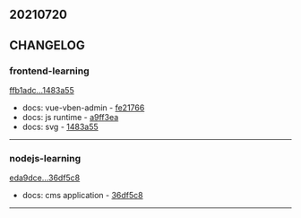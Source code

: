 ## 20210720

## CHANGELOG

### frontend-learning

[ffb1adc...1483a55](https://github.com/zhbhun/frontend-learning/compare/ffb1adc...1483a55)

* docs: vue-vben-admin - [fe21766](https://github.com/zhbhun/frontend-learning/commit/fe2176683a47ba25023955ea603e396dd95a6882)
* docs: js runtime - [a9ff3ea](https://github.com/zhbhun/frontend-learning/commit/a9ff3ea069b269a9389bae7fe04551599a7056bb)
* docs: svg - [1483a55](https://github.com/zhbhun/frontend-learning/commit/1483a559d89ffe84bec757d054e75e4cd83895a9)

---

### nodejs-learning

[eda9dce...36df5c8](https://github.com/zhbhun/nodejs-learning/compare/eda9dce...36df5c8)

* docs: cms application - [36df5c8](https://github.com/zhbhun/nodejs-learning/commit/36df5c8af2831bf058b03a9fdc7c602ea19c8edf)

---


